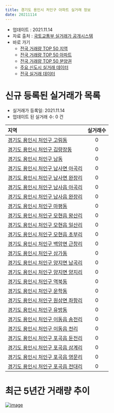 ```yaml
---
title: 경기도 용인시 처인구 아파트 실거래 정보
date: 20211114
---
```


* 업데이트 : 2021.11.14
* 자료 출처 : [국토교통부 실거래가 공개시스템](http://rt.molit.go.kr)
* 바로 가기
    * [전국 거래량 TOP 50 지역](https://apt-info.github.io/apt-trade-info/tr)
    * [전국 거래량 TOP 50 아파트](https://apt-info.github.io/apt-trade-info/ta)
    * [전국 거래량 TOP 50 분양권](https://apt-info.github.io/apt-trade-info/tb)
    * [주요 신도시 실거래 데이터](https://apt-info.github.io/apt-trade-info/newtown)
    * [전국 실거래 데이터](https://apt-info.github.io/apt-trade-info/all)



<script async src="https://pagead2.googlesyndication.com/pagead/js/adsbygoogle.js"></script>
<!-- 기본광고 -->
<ins class="adsbygoogle"
     style="display:block"
     data-ad-client="ca-pub-1142216861245946"
     data-ad-slot="4805727019"
     data-ad-format="auto"
     data-full-width-responsive="true"></ins>
<script>
     (adsbygoogle = window.adsbygoogle || []).push({});
</script>


# 신규 등록된 실거래가 목록

* 실거래가 등록일: 2021.11.14
* 업데이트 된 실거래 수: 0 건


|지역|실거래수|
|:---|:---:|
|[경기도 용인시 처인구 고림동](https://apt-info.github.io/apt-trade-info/r1100)|0|
|[경기도 용인시 처인구 김량장동](https://apt-info.github.io/apt-trade-info/r1095)|0|
|[경기도 용인시 처인구 남동](https://apt-info.github.io/apt-trade-info/r1098)|0|
|[경기도 용인시 처인구 남사면 아곡리](https://apt-info.github.io/apt-trade-info/r3482)|0|
|[경기도 용인시 처인구 남사면 완장리](https://apt-info.github.io/apt-trade-info/r3483)|0|
|[경기도 용인시 처인구 남사읍 아곡리](https://apt-info.github.io/apt-trade-info/r3728)|0|
|[경기도 용인시 처인구 남사읍 완장리](https://apt-info.github.io/apt-trade-info/r3729)|0|
|[경기도 용인시 처인구 마평동](https://apt-info.github.io/apt-trade-info/r1101)|0|
|[경기도 용인시 처인구 모현읍 왕산리](https://apt-info.github.io/apt-trade-info/r1105)|0|
|[경기도 용인시 처인구 모현읍 일산리](https://apt-info.github.io/apt-trade-info/r1106)|0|
|[경기도 용인시 처인구 모현읍 초부리](https://apt-info.github.io/apt-trade-info/r1110)|0|
|[경기도 용인시 처인구 백암면 근창리](https://apt-info.github.io/apt-trade-info/r1108)|0|
|[경기도 용인시 처인구 삼가동](https://apt-info.github.io/apt-trade-info/r1097)|0|
|[경기도 용인시 처인구 양지면 남곡리](https://apt-info.github.io/apt-trade-info/r1113)|0|
|[경기도 용인시 처인구 양지면 양지리](https://apt-info.github.io/apt-trade-info/r1111)|0|
|[경기도 용인시 처인구 역북동](https://apt-info.github.io/apt-trade-info/r1096)|0|
|[경기도 용인시 처인구 운학동](https://apt-info.github.io/apt-trade-info/r1115)|0|
|[경기도 용인시 처인구 원삼면 좌항리](https://apt-info.github.io/apt-trade-info/r1112)|0|
|[경기도 용인시 처인구 유방동](https://apt-info.github.io/apt-trade-info/r1099)|0|
|[경기도 용인시 처인구 이동읍 송전리](https://apt-info.github.io/apt-trade-info/r1114)|0|
|[경기도 용인시 처인구 이동읍 천리](https://apt-info.github.io/apt-trade-info/r1107)|0|
|[경기도 용인시 처인구 포곡읍 둔전리](https://apt-info.github.io/apt-trade-info/r1102)|0|
|[경기도 용인시 처인구 포곡읍 삼계리](https://apt-info.github.io/apt-trade-info/r1109)|0|
|[경기도 용인시 처인구 포곡읍 영문리](https://apt-info.github.io/apt-trade-info/r1103)|0|
|[경기도 용인시 처인구 포곡읍 전대리](https://apt-info.github.io/apt-trade-info/r1104)|0|



<script async src="https://pagead2.googlesyndication.com/pagead/js/adsbygoogle.js"></script>
<!-- 기본광고 -->
<ins class="adsbygoogle"
     style="display:block"
     data-ad-client="ca-pub-1142216861245946"
     data-ad-slot="4805727019"
     data-ad-format="auto"
     data-full-width-responsive="true"></ins>
<script>
     (adsbygoogle = window.adsbygoogle || []).push({});
</script>


# 최근 5년간 거래량 추이


<div style="width:100%;">
    <canvas id="deal_progress" height="200"></canvas>
</div>

<script>
new Chart(document.getElementById("deal_progress"), {
    type: 'line',
    data: {
        labels: ['16.01','16.02','16.03','16.04','16.05','16.06','16.07','16.08','16.09','16.10','16.11','16.12','17.01','17.02','17.03','17.04','17.05','17.06','17.07','17.08','17.09','17.10','17.11','17.12','18.01','18.02','18.03','18.04','18.05','18.06','18.07','18.08','18.09','18.10','18.11','18.12','19.01','19.02','19.03','19.04','19.05','19.06','19.07','19.08','19.09','19.10','19.11','19.12','20.01','20.02','20.03','20.04','20.05','20.06','20.07','20.08','20.09','20.10','20.11','20.12','21.01','21.02','21.03','21.04','21.05','21.06','21.07','21.08','21.09','21.10','21.11'],
        datasets: [{
            label: '매매/분양권',
            data: [164,115,169,168,200,244,232,207,229,260,172,162,123,185,265,251,231,313,281,307,388,324,274,238,255,251,303,252,301,350,349,338,367,388,183,168,230,192,251,185,139,164,185,160,176,198,183,227,200,460,294,243,310,456,465,329,305,328,373,473,384,318,365,295,266,228,244,218,182,185,16],
            borderColor: "rgba(66, 133, 243, 1)",
            backgroundColor: "rgba(66, 133, 243, 0.05)",
            borderWidth: 1,
            pointRadius: 0,
            fill: false,
            lineTension: 0
        },{
            label: '전/월세',
            data: [125,133,137,117,113,98,116,127,161,145,123,81,83,122,119,103,81,109,94,87,91,90,120,127,166,126,155,126,123,154,162,156,164,183,158,131,192,158,182,152,196,165,190,199,176,198,144,151,142,210,176,145,218,222,306,222,283,148,145,159,136,136,151,132,178,141,201,186,147,128,36],
            borderColor: "rgba(255, 90, 0, 1)",
            backgroundColor: "rgba(255, 90, 0, 0.05)",
            borderWidth: 1,
            pointRadius: 0,
            fill: false,
            lineTension: 0
        },{
            label: '합계',
            data: [289,248,306,285,313,342,348,334,390,405,295,243,206,307,384,354,312,422,375,394,479,414,394,365,421,377,458,378,424,504,511,494,531,571,341,299,422,350,433,337,335,329,375,359,352,396,327,378,342,670,470,388,528,678,771,551,588,476,518,632,520,454,516,427,444,369,445,404,329,313,52],
            borderColor: "rgba(0, 0, 0, 1)",
            backgroundColor: "rgba(0, 0, 0, 0.03)",
            borderWidth: 0.1,
            pointRadius: 0,
            fill: true,
            lineTension: 0
        }
        ]
    },
    options: {
        responsive: true,
        title: {
            display: false
        },
        tooltips: {
            mode: 'index',
            intersect: false
        },
        hover: {
            mode: 'nearest',
            intersect: true
        },
        scales: {
            xAxes: [{
                display: true,
                scaleLabel: {
                    display: true,
                    labelString: '년/월'
                }
            }],
            yAxes: [{
                display: true,
                ticks: {
                    suggestedMin: 0,
                },
                scaleLabel: {
                    display: true,
                    labelString: '실거래 수'
                }
            }]
        }
    }
});

</script>


[![image](https://apt-info.github.io/images/2020-01-03-apt-trade-info/1024x500.png)](https://play.google.com/store/apps/details?id=com.aptinfo.apttradeinfo)

